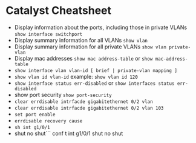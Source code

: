 # Catalyst Cheatsheet
* Display information about the ports, including those in private VLANs `show interface switchport`
* Display summary information for all VLANs `show vlan`
* Display summary information for all private VLANs `show vlan private-vlan`
* Display mac addresses `show mac address-table` or `show mac-address-table`
* `show interface vlan vlan-id [ brief | private-vlan mapping ]`
* `show vlan id vlan-id` example: `show vlan id 120`
* `show interface status err-disabled` or `show interfaces status err-disabled`
* show port security `show port-security`
* `clear errdisable intrfacde gigabitethernet 0/2 vlan`
* `clear errdisable intrfacde gigabitethernet 0/2 vlan 103`
* `set port enable`
* `errdisable recovery cause`
* `sh int g1/0/1`
* shut no shut```
conf t
int g1/0/1
shut
no shut
```

